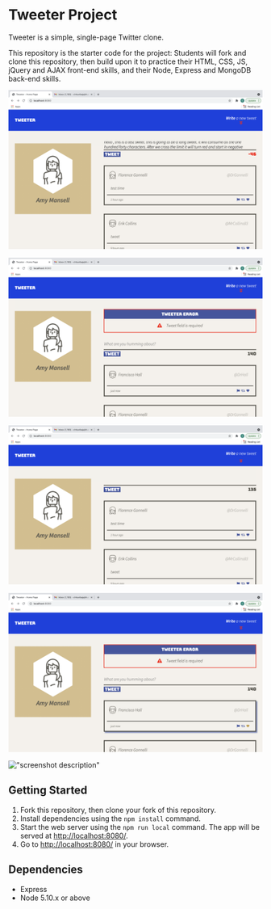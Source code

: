 # Tweeter Project

Tweeter is a simple, single-page Twitter clone.

This repository is the starter code for the project: Students will fork and clone this repository, then build upon it to practice their HTML, CSS, JS, jQuery and AJAX front-end skills, and their Node, Express and MongoDB back-end skills.

!["screenshot description"](https://github.com/Chhavibajajkhurana/tweeter/blob/master/docs/char-limit-cross.png)

!["screenshot description"](https://github.com/Chhavibajajkhurana/tweeter/blob/master/docs/empty-tweet-error.png)

!["screenshot description"](https://github.com/Chhavibajajkhurana/tweeter/blob/master/docs/homepage.png)

!["screenshot description"](https://github.com/Chhavibajajkhurana/tweeter/blob/master/docs/hover-over-tweet.png)

!["screenshot description"](#)


## Getting Started

1. Fork this repository, then clone your fork of this repository.
2. Install dependencies using the `npm install` command.
3. Start the web server using the `npm run local` command. The app will be served at <http://localhost:8080/>.
4. Go to <http://localhost:8080/> in your browser.

## Dependencies

- Express
- Node 5.10.x or above
